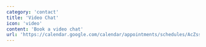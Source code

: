 ```yaml
---
category: 'contact'
title: 'Video Chat'
icon: 'video'
content: 'Book a video chat'
url: 'https://calendar.google.com/calendar/appointments/schedules/AcZssZ39rk_5jvB71_hTLHFYDwxjs0SXmwuWfNEorR1ZJvgql5QT17_ZpduGWRuDtRVC6mrDfvTbgYzs'
---
```

